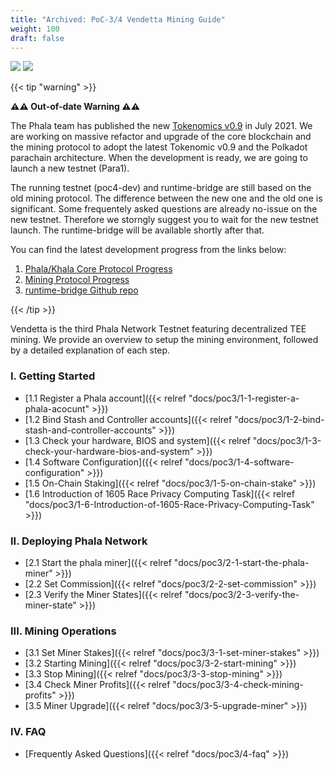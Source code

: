 ```yaml
---
title: "Archived: PoC-3/4 Vendetta Mining Guide"
weight: 100
draft: false
---
```


[![](https://img.shields.io/discord/697726436211163147?label=Phala%20Discord)](https://discord.gg/zzhfUjU) [![](https://img.shields.io/badge/Join-Telegram-blue)](https://t.me/phalaminer)

{{< tip "warning" >}}

**⚠️⚠️ Out-of-date Warning ⚠️⚠️**

The Phala team has published the new [Tokenomics v0.9](https://medium.com/phala-network/reading-phala-network-economic-paper-preview-5f33b7019861) in July 2021. We are working on massive refactor and upgrade of the core blockchain and the mining protocol to adopt the latest Tokenomic v0.9 and the Polkadot parachain architecture. When the development is ready, we are going to launch a new testnet (Para1).

The running testnet (poc4-dev) and runtime-bridge are still based on the old mining protocol. The difference between the new one and the old one is significant. Some frequentely asked questions are already no-issue on the new testnet. Therefore we storngly suggest you to wait for the new testnet launch. The runtime-bridge will be available shortly after that.

You can find the latest development progress from the links below:

1. [Phala/Khala Core Protocol Progress](https://github.com/orgs/Phala-Network/projects/9)
2. [Mining Protocol Progress](https://github.com/orgs/Phala-Network/projects/8)
3. [runtime-bridge Github repo](https://github.com/Phala-Network/runtime-bridge)

{{< /tip >}}

Vendetta is the third Phala Network Testnet featuring decentralized TEE mining. We provide an overview to setup the mining environment, followed by a detailed explanation of each step.

### I. Getting Started

- [1.1 Register a Phala account]({{< relref "docs/poc3/1-1-register-a-phala-acocunt" >}})
- [1.2 Bind Stash and Controller accounts]({{< relref "docs/poc3/1-2-bind-stash-and-controller-accounts" >}})
- [1.3 Check your hardware, BIOS and system]({{< relref "docs/poc3/1-3-check-your-hardware-bios-and-system" >}})
- [1.4 Software Configuration]({{< relref "docs/poc3/1-4-software-configuration" >}})
- [1.5 On-Chain Staking]({{< relref "docs/poc3/1-5-on-chain-stake" >}})
- [1.6 Introduction of 1605 Race Privacy Computing Task]({{< relref "docs/poc3/1-6-Introduction-of-1605-Race-Privacy-Computing-Task" >}})

### II. Deploying Phala Network

- [2.1 Start the phala miner]({{< relref "docs/poc3/2-1-start-the-phala-miner" >}})
- [2.2 Set Commission]({{< relref "docs/poc3/2-2-set-commission" >}})
- [2.3 Verify the Miner States]({{< relref "docs/poc3/2-3-verify-the-miner-state" >}})

### III. Mining Operations

- [3.1 Set Miner Stakes]({{< relref "docs/poc3/3-1-set-miner-stakes" >}})
- [3.2 Starting Mining]({{< relref "docs/poc3/3-2-start-mining" >}})
- [3.3 Stop Mining]({{< relref "docs/poc3/3-3-stop-mining" >}})
- [3.4 Check Miner Profits]({{< relref "docs/poc3/3-4-check-mining-profits" >}})
- [3.5 Miner Upgrade]({{< relref "docs/poc3/3-5-upgrade-miner" >}})

### IV. FAQ

- [Frequently Asked Questions]({{< relref "docs/poc3/4-faq" >}})
